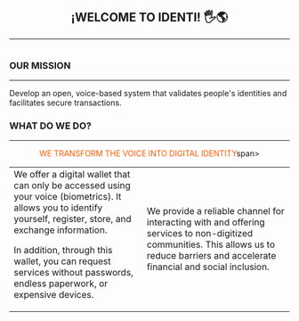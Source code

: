 ## <center>¡WELCOME TO IDENTI! 🖐️🌎</center>
---
![]()

### OUR MISSION
---
Develop an open, voice-based system that validates people's identities and facilitates secure transactions.

### WHAT DO WE DO?
---
<center><span style="color: #ff5b00;">WE TRANSFORM THE VOICE INTO DIGITAL IDENTITY</span>span></center>
<table border="0">
 <tr>
    <td>We offer a digital wallet that can only be accessed using your voice (biometrics). It allows you to identify yourself, register, store, and exchange information. 

In addition, through this wallet, you can request services without passwords, endless paperwork, or expensive devices.

</td>
    <td>We provide a reliable channel for interacting with and offering services to non-digitized communities. This allows us to reduce barriers and accelerate financial and social inclusion.</td>
 </tr>
</table>
